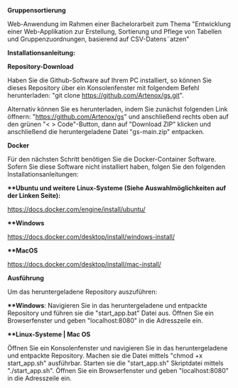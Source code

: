 __Gruppensortierung__

Web-Anwendung im Rahmen einer Bachelorarbeit zum Thema
"Entwicklung einer Web-Applikation zur Erstellung,
Sortierung und Pflege von Tabellen und
Gruppenzuordnungen, basierend auf CSV-Datens¨atzen"

__Installationsanleitung:__

__Repository-Download__

Haben Sie die Github-Software auf Ihrem PC installiert, so können Sie dieses Repository über
ein Konsolenfenster mit folgendem Befehl herunterladen: "git clone https://github.com/Artenox/gs.git".

Alternativ können Sie es herunterladen, indem Sie zunächst folgenden Link öffnern: "https://github.com/Artenox/gs" und anschließend rechts oben auf den grünen "< > Code"-Button, dann auf "Download ZIP" klicken
und anschließend die heruntergeladene Datei "gs-main.zip" entpacken.

__Docker__

Für den nächsten Schritt benötigen Sie die Docker-Container Software.
Sofern Sie diese Software nicht installiert haben, folgen Sie den folgenden Installationsanleitungen:

__**Ubuntu und weitere Linux-Systeme (Siehe Auswahlmöglichkeiten auf der Linken Seite):__

https://docs.docker.com/engine/install/ubuntu/

__**Windows__

https://docs.docker.com/desktop/install/windows-install/

__**MacOS__

https://docs.docker.com/desktop/install/mac-install/

__Ausführung__

Um das heruntergeladene Repository auszuführen:

__**Windows__: 
Navigieren Sie in das heruntergeladene und entpackte Repository und führen sie die "start_app.bat" Datei aus.
Öffnen Sie ein Browserfenster und geben "localhost:8080" in die Adresszeile ein.

__**Linux-Systeme | Mac OS__

Öffnen Sie ein Konsolenfenster und navigieren Sie in das heruntergeladene und entpackte Repository.
Machen sie die Datei mittels "chmod +x start_app.sh" ausführbar.
Starten sie die "start_app.sh" Skriptdatei mittels "./start_app.sh".
Öffnen Sie ein Browserfenster und geben "localhost:8080" in die Adresszeile ein.
